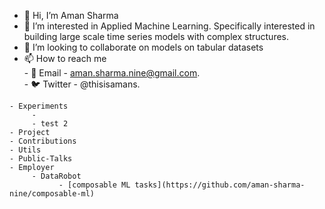 - 👋 Hi, I’m Aman Sharma
- 👀 I’m interested in Applied Machine Learning. Specifically interested in building large scale time series models with complex structures. 
- 💞️ I’m looking to collaborate on models on tabular datasets
- 📫 How to reach me  
      - 📨 Email - aman.sharma.nine@gmail.com.  
      - 🐦 Twitter - @thisisamans. 
 ```     
- Experiments
      - 
      - test 2 
- Project
- Contributions
- Utils
- Public-Talks
- Employer
      - DataRobot
            - [composable ML tasks](https://github.com/aman-sharma-nine/composable-ml)
            
```

            
      
